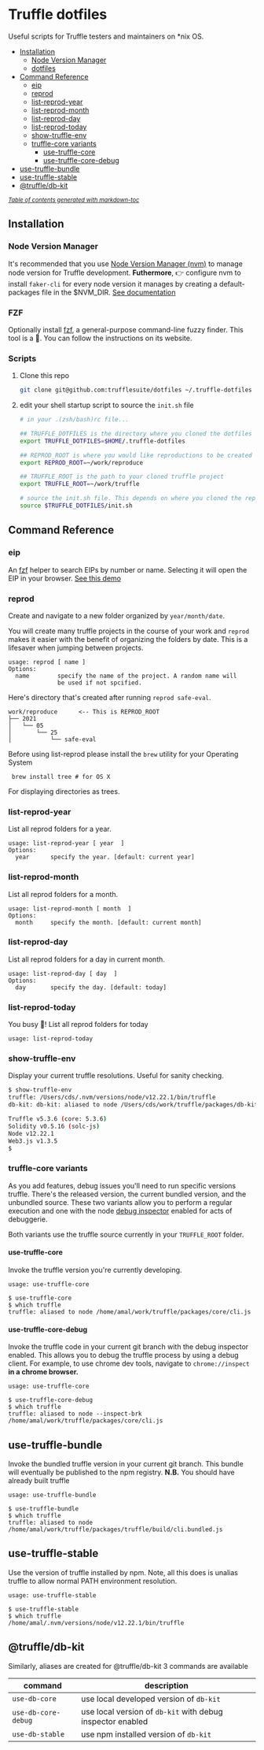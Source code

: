 # Truffle dotfiles

Useful scripts for Truffle testers and maintainers on \*nix OS.

- [Installation](#installation)
  - [Node Version Manager](#node-version-manager)
  - [dotfiles](#dotfiles)
- [Command Reference](#command-reference)
  - [eip](#eip)
  - [reprod](#reprod)
  - [list-reprod-year](#list-reprod-year)
  - [list-reprod-month](#list-reprod-month)
  - [list-reprod-day](#list-reprod-day)
  - [list-reprod-today](#list-reprod-today)
  - [show-truffle-env](#show-truffle-env)
  - [truffle-core variants](#truffle-core-variants)
    - [use-truffle-core](#use-truffle-core)
    - [use-truffle-core-debug](#use-truffle-core-debug)
- [use-truffle-bundle](#use-truffle-bundle)
- [use-truffle-stable](#use-truffle-stable)
- [@truffle/db-kit](#-truffle-db-kit)

<small><i><a href='http://ecotrust-canada.github.io/markdown-toc/'>Table of contents generated with markdown-toc</a></i></small>

## Installation

### Node Version Manager

It's recommended that you use [Node Version Manager
(nvm)](https://github.com/nvm-sh/nvm) to manage node version for Truffle
development. **Futhermore**, 👉  configure nvm to install `faker-cli` for every node
version it manages by creating a default-packages file in the $NVM_DIR. [See documentation](https://github.com/nvm-sh/nvm#default-global-packages-from-file-while-installing)

### FZF

Optionally install [fzf](https://github.com/junegunn/fzf), a general-purpose command-line fuzzy
finder. This tool is a 🦄. You can follow the instructions on its website.

### Scripts

1. Clone this repo
   ```sh
   git clone git@github.com:trufflesuite/dotfiles ~/.truffle-dotfiles
   ```
2. edit your shell startup script to source the `init.sh` file

   ```sh
   # in your .(zsh/bash)rc file...

   ## TRUFFLE_DOTFILES is the directory where you cloned the dotfiles repo
   export TRUFFLE_DOTFILES=$HOME/.truffle-dotfiles
   
   ## REPROD_ROOT is where you would like reproductions to be created
   export REPROD_ROOT=~/work/reproduce

   ## TRUFFLE_ROOT is the path to your cloned truffle project
   export TRUFFLE_ROOT=~/work/truffle

   # source the init.sh file. This depends on where you cloned the repo
   source $TRUFFLE_DOTFILES/init.sh 
   ```

## Command Reference

### eip

An [fzf](https://github.com/junegunn/fzf) helper to search EIPs by number or
name. Selecting it will open the EIP in your browser. [See this
demo](https://www.youtube.com/watch?v=PIUpDMqufVc)

### reprod

Create and navigate to a new folder organized by `year/month/date`.

You will create many truffle projects in the course of your work and `reprod`
makes it easier with the benefit of organizing the folders by date. This is a
lifesaver when jumping between projects.

```
usage: reprod [ name ]
Options:
  name        specify the name of the project. A random name will
              be used if not spcified.
```

Here's directory that's created after running `reprod safe-eval`.

```
work/reproduce      <-- This is REPROD_ROOT
├── 2021
│   └── 05
│       └── 25
│           └── safe-eval

```

Before using list-reprod please install the `brew` utility for your Operating System

```
 brew install tree # for OS X
```

For displaying directories as trees.

### list-reprod-year

List all reprod folders for a year.

```
usage: list-reprod-year [ year  ]
Options:
  year      specify the year. [default: current year]
```

### list-reprod-month

List all reprod folders for a month.

```
usage: list-reprod-month [ month  ]
Options:
  month     specify the month. [default: current month]
```

### list-reprod-day

List all reprod folders for a day in current month.

```
usage: list-reprod-day [ day  ]
Options:
  day       specify the day. [default: today]
```

### list-reprod-today

You busy 🐝! List all reprod folders for today

```
usage: list-reprod-today
```

### show-truffle-env

Display your current truffle resolutions. Useful for sanity checking.

```sh
$ show-truffle-env
truffle: /Users/cds/.nvm/versions/node/v12.22.1/bin/truffle
db-kit: db-kit: aliased to node /Users/cds/work/truffle/packages/db-kit/dist/bin/cli.js

Truffle v5.3.6 (core: 5.3.6)
Solidity v0.5.16 (solc-js)
Node v12.22.1
Web3.js v1.3.5
$
```

### truffle-core variants

As you add features, debug issues you'll need to run specific versions truffle.
There's the released version, the current bundled version, and the unbundled
source. These two variants allow you to perform a regular execution and one
with the node [debug
inspector](https://nodejs.org/en/docs/guides/debugging-getting-started/)
enabled for acts of debuggerie.

Both variants use the truffle source currently in your `TRUFFLE_ROOT` folder.

#### use-truffle-core

Invoke the truffle version you're currently developing.

`usage: use-truffle-core`

```
$ use-truffle-core
$ which truffle
truffle: aliased to node /home/amal/work/truffle/packages/core/cli.js
```

#### use-truffle-core-debug

Invoke the truffle code in your current git branch with the debug inspector
enabled. This allows you to debug the truffle process by using a debug client.
For example, to use chrome dev tools, navigate to `chrome://inspect` **in a
chrome browser.**

`usage: use-truffle-core`

```
$ use-truffle-core-debug
$ which truffle
truffle: aliased to node --inspect-brk /home/amal/work/truffle/packages/core/cli.js
```

## use-truffle-bundle

Invoke the bundled truffle version in your current git branch. This bundle
will eventually be published to the npm registry. **N.B.** You should have
already built truffle

`usage: use-truffle-bundle`

```
$ use-truffle-bundle
$ which truffle
truffle: aliased to node /home/amal/work/truffle/packages/truffle/build/cli.bundled.js
```

## use-truffle-stable

Use the version of truffle installed by npm. Note, all this does is unalias
truffle to allow normal PATH environment resolution.

`usage: use-truffle-stable`

```
$ use-truffle-stable
$ which truffle
/home/amal/.nvm/versions/node/v12.22.1/bin/truffle
```

## @truffle/db-kit

Similarly, aliases are created for @truffle/db-kit
3 commands are available

| command             | description                                                |
| ------------------- | ---------------------------------------------------------- |
| `use-db-core`       | use local developed version of `db-kit`                    |
| `use-db-core-debug` | use local version of `db-kit` with debug inspector enabled |
| `use-db-stable`     | use npm installed version of `db-kit`                      |
